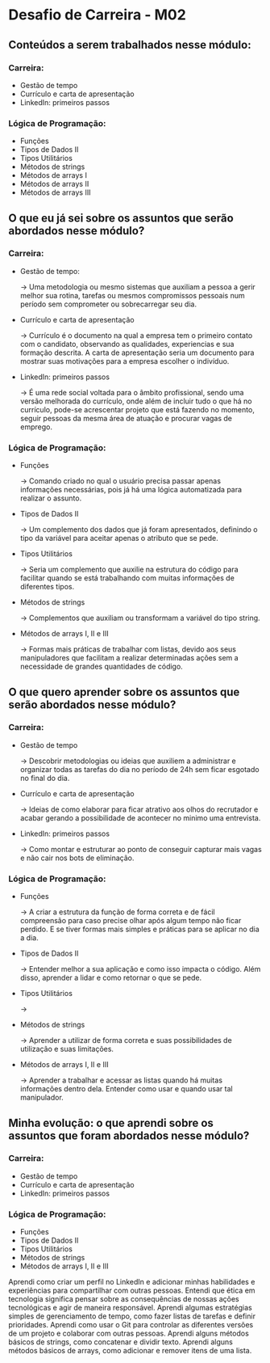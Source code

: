 <h1>Desafio de Carreira - M02</h1>
    <h2>Conteúdos a serem trabalhados nesse módulo:</h2>
        <h3>Carreira: </h3>
                <ul>
                    <li>Gestão de tempo</li>
                    <li>Currículo e carta de apresentação</li>
                    <li>LinkedIn: primeiros passos</li>
                </ul>
        <h3>Lógica de Programação: </h3>
                <ul>
                    <li>Funções</li>
                    <li>Tipos de Dados II</li>
                    <li>Tipos Utilitários</li>
                    <li>Métodos de strings</li>
                    <li>Métodos de arrays I</li>
                    <li>Métodos de arrays II</li>
                    <li>Métodos de arrays III</li>
                </ul>           
    <h2>O que eu já sei sobre os assuntos que serão abordados nesse módulo?</h2>
            <h3>Carreira: </h3>
                <ul>
                    <li>Gestão de tempo: </li>
                        <p>→ Uma metodologia ou mesmo sistemas que auxiliam a pessoa a gerir melhor sua rotina, tarefas ou mesmos compromissos pessoais num período sem comprometer ou sobrecarregar seu dia.</p>
                    <li>Currículo e carta de apresentação</li>
                        <p>→ Currículo é o documento na qual a empresa tem o primeiro contato com o candidato, observando as qualidades, experiencias e sua formação descrita. A carta de apresentação seria um documento para mostrar suas motivações para a empresa escolher o indivíduo. </p>
                    <li>LinkedIn: primeiros passos</li>
                        <p>→ É uma rede social voltada para o âmbito profissional, sendo uma versão melhorada do currículo, onde além de incluir tudo o que há no currículo, pode-se acrescentar projeto que está fazendo no momento, seguir pessoas da mesma área de atuação e procurar vagas de emprego. </p>
                </ul>
        <h3>Lógica de Programação: </h3>
                <ul>
                    <li>Funções</li>
                        <p>→ Comando criado no qual o usuário precisa passar apenas informações necessárias, pois já há uma lógica automatizada para realizar o assunto.</p>
                    <li>Tipos de Dados II</li>
                        <p>→ Um complemento dos dados que já foram apresentados, definindo o tipo da variável para aceitar apenas o atributo que se pede.</p>
                    <li>Tipos Utilitários</li>
                        <p>→ Seria um complemento que auxilie na estrutura do código para facilitar quando se está trabalhando com muitas informações de diferentes tipos.</p>
                    <li>Métodos de strings</li>
                        <p>→ Complementos que auxiliam ou transformam a variável do tipo string.</p>
                    <li>Métodos de arrays I, II e III</li>
                        <p>→ Formas mais práticas de trabalhar com listas, devido aos seus manipuladores que facilitam a realizar determinadas ações sem a necessidade de grandes quantidades de código.</p>
                </ul> 
    <h2>O que quero aprender sobre os assuntos que serão abordados nesse módulo?</h2>
            <h3>Carreira: </h3>
                <ul>
                    <li>Gestão de tempo</li>
                        <p>→ Descobrir metodologias ou ideias que auxiliem a administrar e organizar todas as tarefas do dia no período de 24h sem ficar esgotado no final do dia.</p>
                    <li>Currículo e carta de apresentação</li>
                        <p>→ Ideias de como elaborar para ficar atrativo aos olhos do recrutador e acabar gerando a possibilidade de acontecer no minimo uma entrevista.</p>
                    <li>LinkedIn: primeiros passos</li>
                        <p>→ Como montar e estruturar ao ponto de conseguir capturar mais vagas e não cair nos bots de eliminação. </p>
                </ul>
        <h3>Lógica de Programação: </h3>
                <ul>
                    <li>Funções</li>
                        <p>→ A criar a estrutura da função de forma correta e de fácil compreensão para caso precise olhar após algum tempo não ficar perdido. E se tiver formas mais simples e práticas para se aplicar no dia a dia.</p>
                    <li>Tipos de Dados II</li>
                        <p>→ Entender melhor a sua aplicação e como isso impacta o código. Além disso, aprender a lidar e como retornar o que se pede.</p>
                    <li>Tipos Utilitários</li>
                        <p>→ </p>
                    <li>Métodos de strings</li>
                        <p>→ Aprender a utilizar de forma correta e suas possibilidades de utilização e suas limitações.</p>
                    <li>Métodos de arrays I, II e III</li>
                        <p>→ Aprender a trabalhar e acessar as listas quando há muitas informações dentro dela. Entender como usar e quando usar tal manipulador.</p>
                </ul>           
    <h2>Minha evolução: o que aprendi sobre os assuntos que foram abordados nesse módulo?</h2>
            <h3>Carreira: </h3>
                <ul>
                    <li>Gestão de tempo</li>
                    <li>Currículo e carta de apresentação</li>
                    <li>LinkedIn: primeiros passos</li>
                </ul>
        <h3>Lógica de Programação: </h3>
                <ul>
                    <li>Funções</li>
                    <li>Tipos de Dados II</li>
                    <li>Tipos Utilitários</li>
                    <li>Métodos de strings</li>
                    <li>Métodos de arrays I, II e III</li>
                </ul>  
Aprendi como criar um perfil no LinkedIn e adicionar minhas habilidades e experiências para compartilhar com outras pessoas.
Entendi que ética em tecnologia significa pensar sobre as consequências de nossas ações tecnológicas e agir de maneira responsável.
Aprendi algumas estratégias simples de gerenciamento de tempo, como fazer listas de tarefas e definir prioridades.
Aprendi como usar o Git para controlar as diferentes versões de um projeto e colaborar com outras pessoas.
Aprendi alguns métodos básicos de strings, como concatenar e dividir texto.
Aprendi alguns métodos básicos de arrays, como adicionar e remover itens de uma lista.
